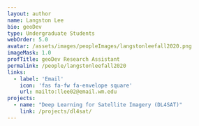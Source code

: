 ```yaml
---
layout: author
name: Langston Lee
bio: geoDev
type: Undergraduate Students
webOrder: 5.0
avatar: /assets/images/peopleImages/langstonleefall2020.png
imageMask: 1.0
profTitle: geoDev Research Assistant
permalink: /people/langstonleefall2020
links:
  - label: 'Email'
    icon: 'fas fa-fw fa-envelope square'
    url: mailto:llee02@email.wm.edu
projects:
  - name: "Deep Learning for Satellite Imagery (DL4SAT)"
    link: /projects/dl4sat/
---
```

